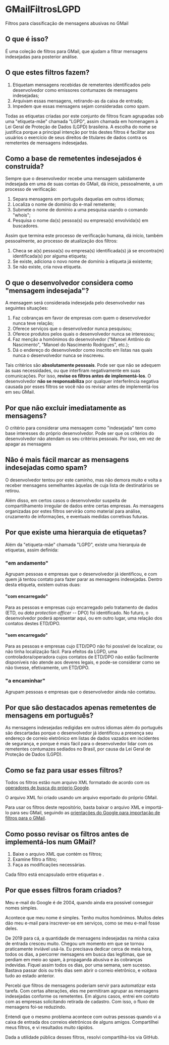 # GMailFiltrosLGPD
Filtros para classificação de mensagens abusivas no GMail

## O que é isso?

É uma coleção de filtros para GMail, que ajudam a filtrar mensagens indesejadas para posterior análise. 

## O que estes filtros fazem?

1) Etiquetam mensagens recebidas de remetentes identificados pelo desenvolvedor como emissores contumazes de mensagens indesejadas;
2) Arquivam essas mensagens, retirando-as da caixa de entrada;
3) Impedem que essas mensagens sejam consideradas como spam.

Todas as etiquetas criadas por este conjunto de filtros ficam agrupadas sob uma "etiqueta-mãe" chamada "LGPD", assim chamada em homenagem à Lei Geral de Proteção de Dados (LGPD) brasileira. A escolha do nome se justifica porque a principal intenção por trás destes filtros é facilitar aos usuários o exercício de seus direitos de titulares de dados contra os remetentes de mensagens indesejadas.

## Como a base de remetentes indesejados é construída?

Sempre que o desenvolvedor recebe uma mensagem sabidamente indesejada em uma de suas contas do GMail, dá início, pessoalmente, a um processo de verificação:

1) Separa mensagens em português daquelas em outros idiomas;
2) Localiza o nome de domínio do e-mail remetente;
3) Submete o nome de domínio a uma pesquisa usando o comando "whois";
4) Pesquisa o nome da(s) pessoa(s) ou empresa(s) envolvida(s) em buscadores.

Assim que termina este processo de verificação humana, dá início, também pessoalmente, ao processo de atualização dos filtros:

1) Checa se a(s) pessoa(s) ou empresa(s) identificada(s) já se encontra(m) identificada(s) por alguma etiqueta;
2) Se existe, adiciona o novo nome de domínio à etiqueta já existente;
3) Se não existe, cria nova etiqueta.

## O que o desenvolvedor considera como "mensagem indesejada"?

A mensagem será considerada indesejada pelo desenvolvedor nas seguintes situações:

1) Faz cobranças em favor de empresas com quem o desenvolvedor nunca teve relação;
2) Oferece serviços que o desenvolvedor nunca pesquisou;
3) Oferece produtos pelos quais o desenvolvedor nunca se interessou;
4) Faz menção a homônimos do desenvolvedor ("Manoel Antônio do Nascimento", "Manoel do Nascimento Rodrigues", etc.);
5) Dá o endereço do desenvolvedor como inscrito em listas nas quais nunca o desenvolvedor nunca se inscreveu.

Tais critérios são **absolutamente pessoais**. Pode ser que não se adequem às suas necessidades, ou que interfiram negativamente em suas comunicações. Por isso, **revise os filtros antes de implementá-los**. O desenvolvedor **não se responsabiliza** por qualquer interferência negativa causada por esses filtros se vocẽ não os revisar antes de implementá-los em seu GMail.

## Por que não excluir imediatamente as mensagens?

O critério para considerar uma mensagem como "indesejada" tem como base interesses do próprio desenvolvedor. Pode ser que os critérios do desenvolvedor não atendam os seu critérios pessoais. Por isso, em vez de apagar as mensagens

## Nâo é mais fácil marcar as mensagens indesejadas como spam?

O desenvolvedor tentou por este caminho, mas não demora muito e volta a receber mensagens semelhantes àquelas de cuja lista de destinatários se retirou.

Além disso, em certos casos o desenvolvedor suspeita de compartilhamento irregular de dados entre certas empresas. As mensagens organizadas por estes filtros servirão como material para análise, cruzamento de informações, e eventuais medidas corretivas futuras.

## Por que existe uma hierarquia de etiquetas?

Além da "etiqueta-mãe" chamada "LGPD", existe uma hierarquia de etiquetas, assim definida:

### "em andamento"

Agrupam pessoas e empresas que o desenvolvedor já identificou, e com quem já tentou contato para fazer parar as mensagens indesejadas. Dentro desta etiqueta, existem outras duas:

#### "com encarregado"

Para as pessoas e empresas cujo encarregado pelo tratamento de dados (ETD, ou *data protection officer* -- DPO) foi identificado. No futuro, o desenvolvedor poderá apresentar aqui, ou em outro lugar, uma relação dos contatos destes ETD/DPO.

#### "sem encarregado"

Para as pessoas e empresas cujo ETD/DPO não foi possível de localizar, ou não tinha localização fácil. Para efeitos da LGPD, uma controladora/operadora cujos contatos de ETD/DPO não estão facilmente disponíveis não atende aos deveres legais, e pode-se considerar como se não tivesse, efetivamente, um ETD/DPO.

### "a encaminhar"

Agrupam pessoas e empresas que o desenvolvedor ainda não contatou.

## Por que são destacados apenas remetentes de mensagens em português?

As mensagens indesejadas redigidas em outros idiomas além do português são descartadas porque o desenvolvedor já identificou a presença seu endereço de correio eletrônico em listas de dados vazados em incidentes de segurança, e porque é mais fácil para o desenvolvedor lidar com os remetentes contumazes sediados no Brasil, por causa da Lei Geral de Proteção de Dados (LGPD).

## Como se faz para usar esses filtros?

Todos os filtros estão num arquivo XML formatado de acordo com os [operadores de busca do próprio Google](https://support.google.com/mail/answer/7190?hl=en).

O arquivo XML foi criado usando um arquivo exportado do próprio GMail.

Para usar os filtros deste repositório, basta baixar o arquivo XML e importá-lo para seu GMail, seguindo as [orientações do Google para importação de filtros para o GMail](https://support.google.com/mail/answer/6579?hl=pt#zippy=%2Cedite-ou-elimine-filtros%2Cexporte-ou-importe-filtros).

## Como posso revisar os filtros antes de implementá-los num GMail?

1) Baixe o arquivo XML que contém os filtros;
2) Examine filtro a filtro;
3) Faça as modificações necessárias.

Cada filtro está encapsulado entre etiquetas <entry> e </entry>.

## Por que esses filtros foram criados?

Meu e-mail do Google é de 2004, quando ainda era possível conseguir nomes simples.

Acontece que meu nome é simples. Tenho muitos homônimos. Muitos deles dão meu e-mail para inscrever-se em serviços, como se meu e-mail fosse deles.

De 2019 para cá, a quantidade de mensagens indesejadas na minha caixa de entrada cresceu muito. Chegou um momento em que se tornou praticamente inviável usá-la. Eu precisava dedicar cerca de meia hora, todos os dias, a percorrer mensagens em busca das legítimas, que se perdiam em meio ao spam, à propaganda abusiva e às cobranças indevidas. Fiquei assim todos os dias, por uma semana, sem sucesso. Bastava passar dois ou três dias sem abrir o correio eletrônico, e voltava tudo ao estado anterior.

Percebi que filtros de mensagens poderiam servir para automatizar esta tarefa. Com certas alterações, eles me permitiram agrupar as mensagens indesejadas conforme os remetentes. Em alguns casos, entrei em contato com as empresas solicitando retirada de cadastro. Com isso, o fluxo de mensagens foi-se reduzindo.

Entendi que o mesmo problema acontece com outras pessoas quando vi a caixa de entrada dos correios eletrônicos de alguns amigos. Compartilhei meus filtros, e vi resultados muito rápidos.

Dada a utilidade pública desses filtros, resolvi compartilhá-los via GitHub.
